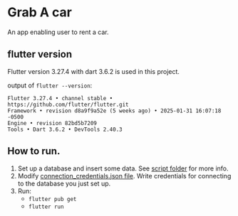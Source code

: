 # Grab A car

An app enabling user to rent a car.

## flutter version
Flutter version 3.27.4 with dart 3.6.2 is used in this project.

output of `flutter --version`:
```output
Flutter 3.27.4 • channel stable • https://github.com/flutter/flutter.git
Framework • revision d8a9f9a52e (5 weeks ago) • 2025-01-31 16:07:18 -0500
Engine • revision 82bd5b7209
Tools • Dart 3.6.2 • DevTools 2.40.3
```

## How to run.
1. Set up a database and insert some data. See [script folder](../../script) for more info.
2. Modify [connection_credentials.json file](./assets/connection_credentials.json). Write credentials for connecting to the database you just set up.
3. Run:
    * `flutter pub get`
    * `flutter run`